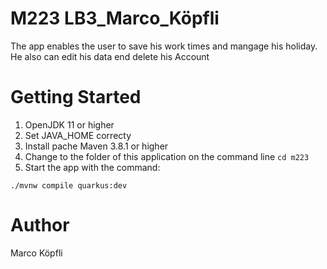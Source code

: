 # M223 LB3_Marco_Köpfli
The app enables the user to save his work times and mangage his holiday. He also can edit his data end delete his Account


# Getting Started

1. OpenJDK 11 or higher
2. Set JAVA_HOME correcty 
3. Install pache Maven 3.8.1 or higher
4. Change to the folder of this application on the command line
`cd m223`
5. Start the app with the command:
```shell script
./mvnw compile quarkus:dev
```


# Author

Marco Köpfli
